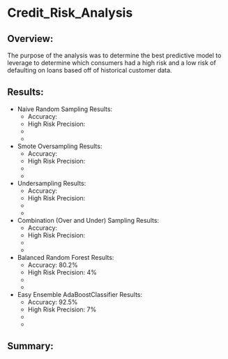 # Credit_Risk_Analysis

## Overview:
The purpose of the analysis was to determine the best predictive model to leverage to determine which consumers had a high risk and a low risk of defaulting on loans based off of historical customer data. 

## Results:
* Naive Random Sampling Results:
    * Accuracy: 
    * High Risk Precision:
    *
    *
* Smote Oversampling Results:
    * Accuracy:
    * High Risk Precision:
    *
    *
* Undersampling Results:
    * Accuracy:
    * High Risk Precision:
    *
    *
* Combination (Over and Under) Sampling Results:
    * Accuracy:
    * High Risk Precision:
    *
    *
* Balanced Random Forest Results:
    * Accuracy: 80.2%
    * High Risk Precision: 4%
    *
    *
* Easy Ensemble AdaBoostClassifier Results:
    * Accuracy: 92.5%
    * High Risk Precision: 7% 
    *
    *
## Summary:
